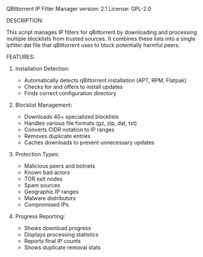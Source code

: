 
 
QBittorrent IP Filter Manager
version: 2.1
License: GPL-2.0

 DESCRIPTION:
 
 This script manages IP filters for qBittorrent by downloading and processing
 multiple blocklists from trusted sources. It combines these lists into a single
 ipfilter.dat file that qBittorrent uses to block potentially harmful peers.

 FEATURES:
 
 1. Installation Detection:
    - Automatically detects qBittorrent installation (APT, RPM, Flatpak)
    - Checks for and offers to install updates
    - Finds correct configuration directory

 2. Blocklist Management:
    - Downloads 40+ specialized blocklists
    - Handles various file formats (gz, zip, dat, txt)
    - Converts CIDR notation to IP ranges
    - Removes duplicate entries
    - Caches downloads to prevent unnecessary updates

 3. Protection Types:
    - Malicious peers and botnets
    - Known bad actors
    - TOR exit nodes
    - Spam sources
    - Geographic IP ranges
    - Malware distributors
    - Compromised IPs

 4. Progress Reporting:
    - Shows download progress
    - Displays processing statistics
    - Reports final IP counts
    - Shows duplicate removal stats
